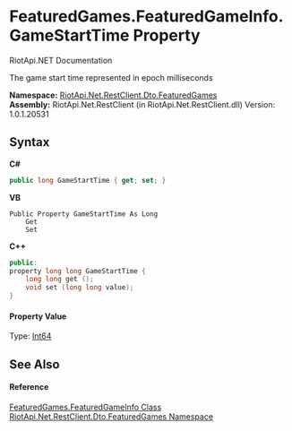 # FeaturedGames.FeaturedGameInfo.GameStartTime Property 
RiotApi.NET Documentation 

The game start time represented in epoch milliseconds

**Namespace:**&nbsp;<a href="3e2b828e-de06-ca7f-5a82-548a331b47bc">RiotApi.Net.RestClient.Dto.FeaturedGames</a><br />**Assembly:**&nbsp;RiotApi.Net.RestClient (in RiotApi.Net.RestClient.dll) Version: 1.0.1.20531

## Syntax

**C#**<br />
``` C#
public long GameStartTime { get; set; }
```

**VB**<br />
``` VB
Public Property GameStartTime As Long
	Get
	Set
```

**C++**<br />
``` C++
public:
property long long GameStartTime {
	long long get ();
	void set (long long value);
}
```


#### Property Value
Type: <a href="http://msdn2.microsoft.com/en-us/library/6yy583ek" target="_blank">Int64</a>

## See Also


#### Reference
<a href="156b1174-37ad-1786-bd07-1caa050caece">FeaturedGames.FeaturedGameInfo Class</a><br /><a href="3e2b828e-de06-ca7f-5a82-548a331b47bc">RiotApi.Net.RestClient.Dto.FeaturedGames Namespace</a><br />